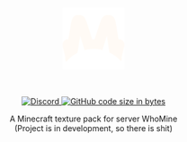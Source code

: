 <br>
<p align="center">
  <a href="https://minersstudios.github.io">
     <img src="https://raw.githubusercontent.com/MinersStudios/.github/main/assets/logos/logo_white.png" alt="MinersStudios">
  </a>
</p>
<br>
<p align="center">
  <a href="https://whomine.net/discord">
    <img alt="Discord" src="https://img.shields.io/discord/928575868643733535?color=000000&label=WhoMine&logo=Discord&logoColor=FFFFFF&style=for-the-badge">
  </a>
  <a href="#">
    <img alt="GitHub code size in bytes" src="https://staging.shields.io/github/languages/code-size/MinersStudios/msTextures?style=for-the-badge&color=000000">
  </a>
</p>
<p align="center">
  A Minecraft texture pack for server WhoMine<br>
  (Project is in development, so there is shit)
</p>
<br>

